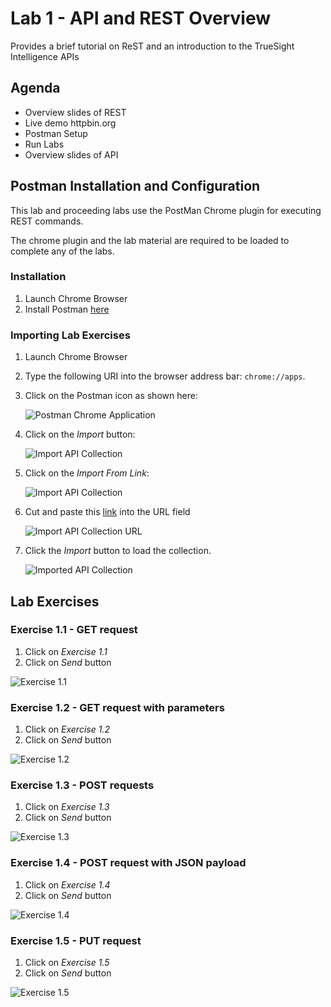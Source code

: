 Lab 1 - API and REST Overview
=============================

Provides a brief tutorial on ReST and an introduction to the TrueSight Intelligence APIs

Agenda
------
- Overview slides of REST
- Live demo httpbin.org
- Postman Setup
- Run Labs
- Overview slides of API

Postman Installation and Configuration
-------------------------------

This lab and proceeding labs use the PostMan Chrome plugin for executing REST commands.

The chrome plugin and the lab material are required to be loaded to complete any of the labs.


### Installation

1. Launch Chrome Browser
2. Install Postman [here](https://chrome.google.com/webstore/detail/postman/fhbjgbiflinjbdggehcddcbncdddomop?hl=en)

### Importing Lab Exercises

1. Launch Chrome Browser
2. Type the following URI into the browser address bar: `chrome://apps`.
3. Click on the Postman icon as shown here:

    ![Postman Chrome Application](img/postman-launch.png)

4. Click on the _Import_ button:

    ![Import API Collection](img/postman-import.png)
    
5. Click on the _Import From Link_:

    ![Import API Collection](img/postman-import-link.png)
    
6. Cut and paste this [link](https://raw.githubusercontent.com/BMCTrueSight/api-lab/master/postman/LL35-lab.json) into the URL field

    ![Import API Collection URL](img/postman-url.png)
    
7. Click the _Import_ button to load the collection.

    ![Imported API Collection](img/postman-imported.png)
    
    

Lab Exercises
-------------

### Exercise 1.1 - GET request

1. Click on _Exercise 1.1_
2. Click on _Send_ button

![Exercise 1.1](img/ex-1.1.png)

### Exercise 1.2 - GET request with parameters

1. Click on _Exercise 1.2_
2. Click on _Send_ button

![Exercise 1.2](img/ex-1.2.png)

### Exercise 1.3 - POST requests
1. Click on _Exercise 1.3_
2. Click on _Send_ button

![Exercise 1.3](img/ex-1.3.png)

### Exercise 1.4 - POST request with JSON payload
1. Click on _Exercise 1.4_
2. Click on _Send_ button

![Exercise 1.4](img/ex-1.4.png)

### Exercise 1.5 - PUT request
1. Click on _Exercise 1.5_
2. Click on _Send_ button

![Exercise 1.5](img/ex-1.5.png)

